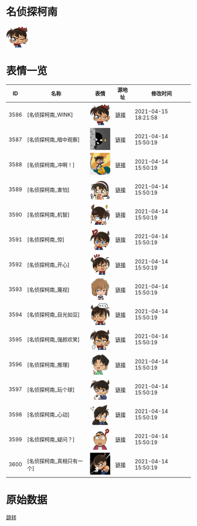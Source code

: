 # 名侦探柯南

<img src="./cover.png" height="60" alt="cover" />

# 表情一览

|ID|名称|表情|源地址|修改时间|
|----|----|----|----|----|
|3586|[名侦探柯南_WINK]|<img src="./pic/003586_%5B名侦探柯南_WINK%5D.png" height="60" alt="WINK"/>|[链接](http://i0.hdslb.com/bfs/emote/3852fc8895982feb384a9951c2cd8747395f8267.png)|2021-04-15 18:21:58|
|3587|[名侦探柯南_暗中观察]|<img src="./pic/003587_%5B名侦探柯南_暗中观察%5D.png" height="60" alt="暗中观察"/>|[链接](http://i0.hdslb.com/bfs/emote/3b20a15207cbbc9bd41e7820d53a4732a0ca5d6a.png)|2021-04-14 15:50:19|
|3588|[名侦探柯南_冲啊！]|<img src="./pic/003588_%5B名侦探柯南_冲啊！%5D.png" height="60" alt="冲啊！"/>|[链接](http://i0.hdslb.com/bfs/emote/a42b4a443d1440454cc36cf1d51fcad68919ee5f.png)|2021-04-14 15:50:19|
|3589|[名侦探柯南_害怕]|<img src="./pic/003589_%5B名侦探柯南_害怕%5D.png" height="60" alt="害怕"/>|[链接](http://i0.hdslb.com/bfs/emote/cd8eb5d53bf58b644416b574218b2d3dbc34de10.png)|2021-04-14 15:50:19|
|3590|[名侦探柯南_机智]|<img src="./pic/003590_%5B名侦探柯南_机智%5D.png" height="60" alt="机智"/>|[链接](http://i0.hdslb.com/bfs/emote/0378de368604c7c6bbf4ce50d3828841c60ccb65.png)|2021-04-14 15:50:19|
|3591|[名侦探柯南_惊]|<img src="./pic/003591_%5B名侦探柯南_惊%5D.png" height="60" alt="惊"/>|[链接](http://i0.hdslb.com/bfs/emote/f16deb580aa5a732fed47b9102a1c6df2e6ecdad.png)|2021-04-14 15:50:19|
|3592|[名侦探柯南_开心]|<img src="./pic/003592_%5B名侦探柯南_开心%5D.png" height="60" alt="开心"/>|[链接](http://i0.hdslb.com/bfs/emote/d47bc057088d543f84c40d7092787af710b55cfc.png)|2021-04-14 15:50:19|
|3593|[名侦探柯南_蔑视]|<img src="./pic/003593_%5B名侦探柯南_蔑视%5D.png" height="60" alt="蔑视"/>|[链接](http://i0.hdslb.com/bfs/emote/2f3764f832ca2e857daa61318de9d07a799b4ef2.png)|2021-04-14 15:50:19|
|3594|[名侦探柯南_目光如豆]|<img src="./pic/003594_%5B名侦探柯南_目光如豆%5D.png" height="60" alt="目光如豆"/>|[链接](http://i0.hdslb.com/bfs/emote/7c8c424eb6fc961fd12082020b537d0b02ade2f6.png)|2021-04-14 15:50:19|
|3595|[名侦探柯南_强颜欢笑]|<img src="./pic/003595_%5B名侦探柯南_强颜欢笑%5D.png" height="60" alt="强颜欢笑"/>|[链接](http://i0.hdslb.com/bfs/emote/fa8cbf3fc0e7bb572d16ea05a336d6afe7627d93.png)|2021-04-14 15:50:19|
|3596|[名侦探柯南_推理]|<img src="./pic/003596_%5B名侦探柯南_推理%5D.png" height="60" alt="推理"/>|[链接](http://i0.hdslb.com/bfs/emote/3e83a932bf4eec0f9e1b438d0d0dbeb379f403da.png)|2021-04-14 15:50:19|
|3597|[名侦探柯南_玩个球]|<img src="./pic/003597_%5B名侦探柯南_玩个球%5D.png" height="60" alt="玩个球"/>|[链接](http://i0.hdslb.com/bfs/emote/0f460dd32e653c0c93f68ecf02e1f02c41bbf57e.png)|2021-04-14 15:50:19|
|3598|[名侦探柯南_心动]|<img src="./pic/003598_%5B名侦探柯南_心动%5D.png" height="60" alt="心动"/>|[链接](http://i0.hdslb.com/bfs/emote/1ea1df30ce634ff1467297c99e3077c49c0f87a3.png)|2021-04-14 15:50:19|
|3599|[名侦探柯南_疑问？]|<img src="./pic/003599_%5B名侦探柯南_疑问？%5D.png" height="60" alt="疑问？"/>|[链接](http://i0.hdslb.com/bfs/emote/dfae0b799e6d3a5091ecc626f6c31a7e9961aad3.png)|2021-04-14 15:50:19|
|3600|[名侦探柯南_真相只有一个]|<img src="./pic/003600_%5B名侦探柯南_真相只有一个%5D.png" height="60" alt="真相只有一个"/>|[链接](http://i0.hdslb.com/bfs/emote/6fc4d3942c6f0147122eda1e351d97e649049b1d.png)|2021-04-14 15:50:19|

# 原始数据

[跳转](./raw.json)

